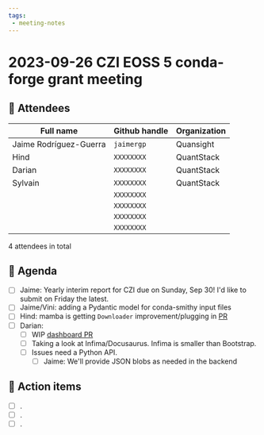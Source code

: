 ```yaml
---
tags:
 - meeting-notes
---
```

# 2023-09-26 CZI EOSS 5 conda-forge grant meeting

## 👥 Attendees

| Full name              | Github handle    | Organization  |
|------------------------|------------------|---------------|
| Jaime Rodríguez-Guerra | `jaimergp`       | Quansight     |
| Hind                   | `XXXXXXXX`       | QuantStack    |
| Darian                 | `XXXXXXXX`       | QuantStack    |
| Sylvain                | `XXXXXXXX`       | QuantStack    |
|                        | `XXXXXXXX`       |               |
|                        | `XXXXXXXX`       |               |
|                        | `XXXXXXXX`       |               |
|                        | `XXXXXXXX`       |               |


4 attendees in total

## 📝 Agenda

- [ ] Jaime: Yearly interim report for CZI due on Sunday, Sep 30! I'd like to submit on Friday the latest.
- [ ] Jaime/Vini: adding a Pydantic model for conda-smithy input files
- [ ] Hind: mamba is getting `Downloader` improvement/plugging in [PR](https://github.com/mamba-org/mamba/pull/2844)
- [ ] Darian: 
  - [ ] WIP [dashboard PR](https://github.com/Quansight-Labs/cf-infra-docs/pull/12)
  - [ ] Taking a look at Infima/Docusaurus. Infima is smaller than Bootstrap.
  - [ ] Issues need a Python API.
    - [ ] Jaime: We'll provide JSON blobs as needed in the backend

## 🚀 Action items

- [ ] .
- [ ] .
- [ ] .
